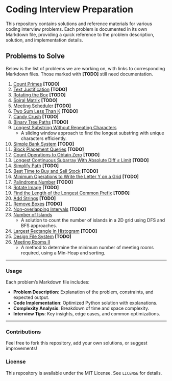 # Coding Interview Preparation

This repository contains solutions and reference materials for various coding interview problems. Each problem is documented in its own Markdown file, providing a quick reference to the problem description, solution, and implementation details.

## Problems to Solve

Below is the list of problems we are working on, with links to corresponding Markdown files. Those marked with **[TODO]** still need documentation.

1. [Count Primes](count_primes.md) **[TODO]**  
2. [Text Justification](text_justification.md) **[TODO]**  
3. [Rotating the Box](rotating_the_box.md) **[TODO]**  
4. [Spiral Matrix](spiral_matrix.md) **[TODO]**  
5. [Meeting Scheduler](meeting_scheduler.md) **[TODO]**  
6. [Two Sum Less Than K](two_sum_less_than_k.md) **[TODO]**  
7. [Candy Crush](candy_crush.md) **[TODO]**  
8. [Binary Tree Paths](binary_tree_paths.md) **[TODO]**  
9. [Longest Substring Without Repeating Characters](longest_substring_no_repeats.md)  
   - A sliding window approach to find the longest substring with unique characters efficiently.  
10. [Simple Bank System](simple_bank_system.md) **[TODO]**  
11. [Block Placement Queries](block_placement_queries.md) **[TODO]**  
12. [Count Operations to Obtain Zero](count_operations_to_zero.md) **[TODO]**  
13. [Longest Continuous Subarray With Absolute Diff ≤ Limit](longest_subarray_absolute_diff.md) **[TODO]**  
14. [Simplify Path](simplify_path.md) **[TODO]**  
15. [Best Time to Buy and Sell Stock](best_time_buy_sell_stock.md) **[TODO]**  
16. [Minimum Operations to Write the Letter Y on a Grid](min_operations_write_y.md) **[TODO]**  
17. [Palindrome Number](palindrome_number.md) **[TODO]**  
18. [Rotate Image](rotate_image.md) **[TODO]**  
19. [Find the Length of the Longest Common Prefix](longest_common_prefix.md) **[TODO]**  
20. [Add Strings](add_strings.md) **[TODO]**  
21. [Remove Boxes](remove_boxes.md) **[TODO]**  
22. [Non-overlapping Intervals](non_overlapping_intervals.md) **[TODO]**  
23. [Number of Islands](number_of_islands.md)  
    - A solution to count the number of islands in a 2D grid using DFS and BFS approaches.  
24. [Largest Rectangle in Histogram](largest_rectangle_histogram.md) **[TODO]**  
25. [Design File System](design_file_system.md) **[TODO]**  
26. [Meeting Rooms II](meeting_rooms_ii.md)  
    - A method to determine the minimum number of meeting rooms required, using a Min-Heap and sorting.  

---

### **Usage**
Each problem’s Markdown file includes:
- **Problem Description**: Explanation of the problem, constraints, and expected output.
- **Code Implementation**: Optimized Python solution with explanations.
- **Complexity Analysis**: Breakdown of time and space complexity.
- **Interview Tips**: Key insights, edge cases, and common optimizations.

---

### **Contributions**
Feel free to fork this repository, add your own solutions, or suggest improvements!

### **License**
This repository is available under the MIT License. See `LICENSE` for details.
